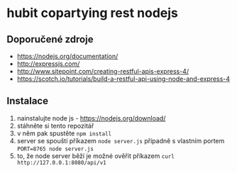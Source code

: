 # hubit copartying rest nodejs

## Doporučené zdroje
- https://nodejs.org/documentation/
- http://expressjs.com/
- http://www.sitepoint.com/creating-restful-apis-express-4/
- https://scotch.io/tutorials/build-a-restful-api-using-node-and-express-4

## Instalace

1. nainstalujte node js - https://nodejs.org/download/
2. stáhněte si tento repozitář
3. v něm pak spustěte `npm install`
4. server se spouští příkazem `node server.js` případně s vlastním portem `PORT=8765 node server.js`
5. to, že node server běží je možné ověřit příkazem `curl http://127.0.0.1:8080/api/v1`

